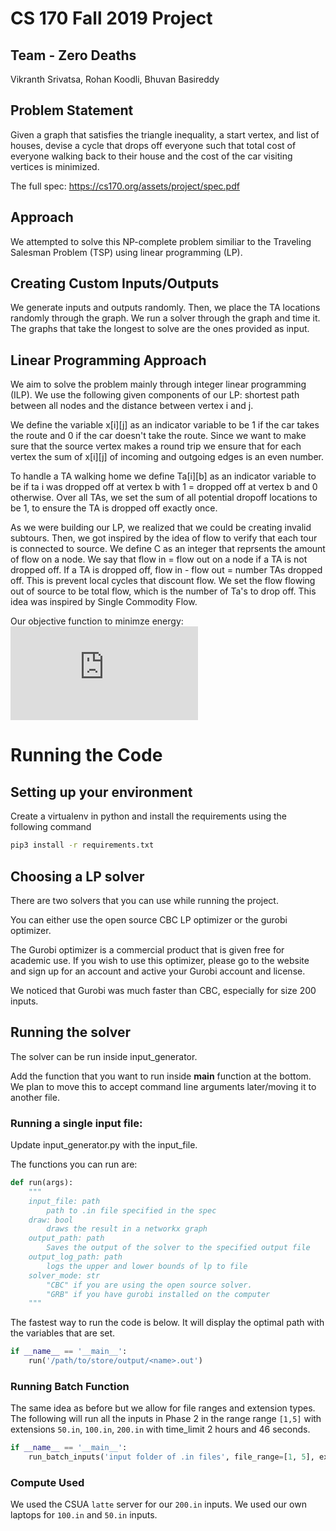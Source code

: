 # CS 170 Fall 2019 Project
## Team - Zero Deaths
Vikranth Srivatsa, Rohan Koodli, Bhuvan Basireddy

## Problem Statement
Given a graph that satisfies the triangle inequality, a start vertex, and list of houses, devise a cycle that drops off everyone such that total cost of everyone walking back to their house and the cost of the car visiting vertices is minimized.

The full spec: https://cs170.org/assets/project/spec.pdf

## Approach
We attempted to solve this NP-complete problem similiar to the Traveling Salesman Problem (TSP) using linear programming (LP).

## Creating Custom Inputs/Outputs 
We generate inputs and outputs randomly. Then, we place the TA locations randomly through the graph.
We run a solver through the graph and time it. The graphs that take the longest to solve are the ones provided as input.

## Linear Programming Approach
We aim to solve the problem mainly through integer linear programming (ILP). We use the following given components of our LP: shortest path between all nodes and the distance between vertex i and j.

We define the variable x[i][j] as an indicator variable to be 1 if the car takes the route and 0 if the car doesn't take the route. Since we want to make sure that the source vertex makes a round trip we ensure that for each vertex the sum of x[i][j] of incoming and outgoing edges is an even number.

To handle a TA walking home we define Ta[i][b] as an indicator variable to be if ta i was dropped off at vertex b with 1 = dropped off at vertex b and 0 otherwise. Over all TAs, we set the sum of all potential dropoff locations to be 1, to ensure the TA is dropped off exactly once.

As we were building our LP, we realized that we could be creating invalid subtours. Then, we got inspired by the idea of flow to verify that each tour is connected to source. We define C as an integer that reprsents the amount of flow on a node. We say that flow in = flow out on a node if a TA is not dropped off. If a TA is dropped off, flow in - flow out = number TAs dropped off. This is prevent local cycles that discount flow. We set the flow flowing out of source to be total flow, which is the number of Ta's to drop off. This idea was inspired by Single Commodity Flow.

Our objective function to minimze energy: 
![equation](https://latex.codecogs.com/gif.latex?%5Cmin%20%5Cfrac%7B2%7D%7B3%7D%20*%20%5Csum_%7B%28u%2Cv%29%20%5Cin%20Edges%7D%20x_%7Bu%2Cv%7D%20*%20Distance%28u%2Cv%29%20&plus;%201%20*%20%5Csum_%7Bi%20%5Cin%20TA%7D%20%5Csum_%7Bv%20%5Cin%20V%7D%20T%5Bi%5D%5Bv%5D%20*%20ShortestPath%28v%2C%20i%29)
<!-- Latex above is the rul encoded form of the below -->
<!-- encode at https://www.codecogs.com/latex/eqneditor.php and render image at https://latex.codecogs.com/gif.latex? -->
<!-- \min \frac{2}{3} * \sum_{(u,v) \forall edges} x_{ij} * d_{ij} + 1 * \sum_{i \in TA} \sum_{v \in V} T[i][v] * ShortestPath(v, i) -->


# Running the Code

## Setting up your environment
Create a virtualenv in python and install the requirements using the following command
```sh
pip3 install -r requirements.txt
```

## Choosing a LP solver
There are two solvers that you can use while running the project.

You can either use the open source CBC LP optimizer or the gurobi optimizer.

The Gurobi optimizer is a commercial product that is given free for academic use. 
If you wish to use this optimizer, please go to the website and sign up for an account and active your Gurobi account and license.

We noticed that Gurobi was much faster than CBC, especially for size 200 inputs.
## Running the solver
The solver can be run inside input_generator.

Add the function that you want to run inside __main__ function at the bottom. We plan to move this to accept command line arguments later/moving it to another file.
### Running a single input file:
Update input_generator.py with the input_file.

The functions you can run are:
```python
def run(args):
    """
    input_file: path
        path to .in file specified in the spec
    draw: bool
        draws the result in a networkx graph
    output_path: path
        Saves the output of the solver to the specified output file
    output_log_path: path
        logs the upper and lower bounds of lp to file
    solver_mode: str
        "CBC" if you are using the open source solver. 
        "GRB" if you have gurobi installed on the computer
    """
```

The fastest way to run the code is below. It will display the optimal path with the variables that are set.
```python
if __name__ == '__main__':
    run('/path/to/store/output/<name>.out')
```

### Running Batch Function
The same idea as before but we allow for file ranges and extension types.
The following will run all the inputs in Phase 2 in the range range `[1,5]` with extensions `50.in`, `100.in`, `200.in` with time_limit 2 hours and 46 seconds.

```python
if __name__ == '__main__':
    run_batch_inputs('input folder of .in files', file_range=[1, 5], extensions=['50','100','200'], solver_mode='GRB', time_limit=10000, output_folder="phase2_outputs", log_folder="phase2_log")
```

### Compute Used
We used the CSUA `latte` server for our `200.in` inputs. We used our own laptops for `100.in` and `50.in` inputs.
